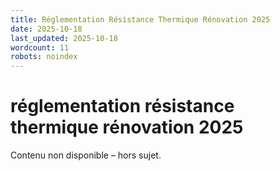 ```yaml
---
title: Réglementation Résistance Thermique Rénovation 2025
date: 2025-10-18
last_updated: 2025-10-18
wordcount: 11
robots: noindex
---
```


# réglementation résistance thermique rénovation 2025

Contenu non disponible – hors sujet.